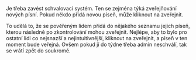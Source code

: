 
Je třeba zavést schvalovací systém. Ten se zejména týká zveřejňování nových písní. 
Pokud někdo přidá novou píseň, může kliknout na zveřejnit.

To udělá to, že se pověřeným lidem přidá do nějakého seznamu jejich píseň, kterou následně po zkontrolování mohou zveřejnit. Nejlépe, aby to bylo pro ostatní lidi co nejsnazší a nejintuitivnější, kliknout na zveřejnit, a píseň v ten moment bude veřejná. Ovšem pokud jí do týdne třeba admin neschválí, tak se vrátí zpět do soukromé.